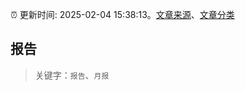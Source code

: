 :alarm_clock: 更新时间: 2025-02-04 15:38:13。[文章来源](/README.md)、[文章分类](/TAGS.md)

## 报告


> 关键字：`报告`、`月报`



